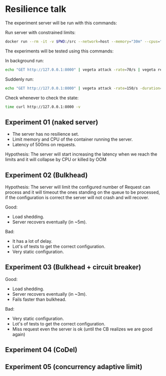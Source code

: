 # Resilience talk

The experiment server will be run with this commands:

Run server with constrained limits:

```bash
docker run --rm -it -v $PWD:/src --network=host --memory="30m" --cpus="0.02" --name exp01 golang:1.11 /bin/bash
```

The experiments will be tested using this commands:

In background run:

```bash
echo "GET http://127.0.0.1:8000" | vegeta attack -rate=70/s | vegeta report
```

Suddenly run:

```bash
echo "GET http://127.0.0.1:8000" | vegeta attack -rate=150/s -duration=1m | vegeta report
```

Check whenever to check the state:

```bash
time curl http://127.0.0.1:8000 -v
```

## Experiment 01 (naked server)

- The server has no resilience set.
- Limit memory and CPU of the container running the server.
- Latency of 500ms on requests.

Hypothesis: The server will start increasing the latency when we reach the limits and it will collapse by CPU or killed by OOM

## Experiment 02 (Bulkhead)

Hypothesis: The server will limit the configured number of Request can process and it will timeout the ones standing on the queue to be processed, if the configuration is correct the server will not crash and will recover.

Good:

- Load shedding.
- Server recovers eventually (in ~5m).

Bad:

- It has a lot of delay.
- Lot's of tests to get the correct configuration.
- Very static configuration.

## Experiment 03 (Bulkhead + circuit breaker)

Good:

- Load shedding.
- Server recovers eventually (in ~3m).
- Fails faster than bulkhead.

Bad:

- Very static configuration.
- Lot's of tests to get the correct configuration.
- Miss request even the server is ok (until the CB realizes we are good again)

## Experiment 04 (CoDel)

## Experiment 05 (concurrency adaptive limit)
